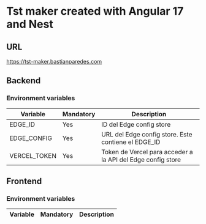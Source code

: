 # Tst maker created with Angular 17 and Nest

## URL
https://tst-maker.bastianparedes.com

## Backend
### Environment variables
Variable | Mandatory | Description
--- | --- | ---
EDGE_ID | Yes | ID del Edge config store
EDGE_CONFIG | Yes | URL del Edge config store. Este contiene el EDGE_ID
VERCEL_TOKEN | Yes | Token de Vercel para acceder a la API del Edge config store

## Frontend
### Environment variables
Variable | Mandatory | Description
--- | --- | ---
